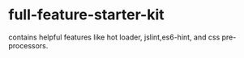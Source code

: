 # full-feature-starter-kit
contains helpful features like hot loader, jslint,es6-hint, and css pre-processors. 
